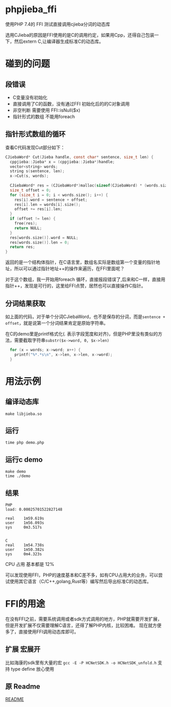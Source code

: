 # phpjieba_ffi
使用PHP 7.4的 FFI 测试直接调用cjieba分词的动态库 


选用CJieba的原因是FFI使用的是C的调用约定，如果用Cpp，还得自己包装一下，然后extern C,让编译器生成标准C的动态库。

# 碰到的问题
## 段错误
- C变量没有初始化
- 直接调用了C的函数，没有通过FFI 初始化后的的C对象调用
- 非空判断 需要使用 FFI::isNull($x)
- 指针形式的数组 不能用foreach

## 指针形式数组的循环
查看C代码发现Cut部分如下：
```C
CJiebaWord* Cut(Jieba handle, const char* sentence, size_t len) {
  cppjieba::Jieba* x = (cppjieba::Jieba*)handle;
  vector<string> words;
  string s(sentence, len);
  x->Cut(s, words);
  
  CJiebaWord* res = (CJiebaWord*)malloc(sizeof(CJiebaWord) * (words.size() + 1));
  size_t offset = 0;
  for (size_t i = 0; i < words.size(); i++) {
    res[i].word = sentence + offset;
    res[i].len = words[i].size();
    offset += res[i].len;
  }
  if (offset != len) {
    free(res);
    return NULL;
  }
  res[words.size()].word = NULL;
  res[words.size()].len = 0;
  return res;
}
```
返回的是一个结构体指针，在C语言里，数组名实际是数组第一个变量的指针地址，所以可以通过指针地址++的操作来遍历，在FFI里面呢？

对于这个数组，我一开始用foreach 循环，直接报段错误了,后来和C一样，直接用指针++，发现是可行的，这里给FFI点赞，居然也可以直接操作C指针。

## 分词结果获取
如上面的代码，对于单个分词CJiebaWord，也不是保存的分词，而是`sentence + offset`，就是说第一个分词结果肯定是原始字符串。
 
在C的demo里是printf格式化(*.* 表示字段宽度和对齐)，但是PHP里没有类似的方法，需要截取字符串`substr($x->word, 0, $x->len)`
```C
  for (x = words; x->word; x++) {
    printf("%*.*s\n", x->len, x->len, x->word);
  }
```

# 用法示例

## 编译动态库
`make libjieba.so`

## 运行
`time php demo.php`

## 运行c demo
```
make demo
time ./demo
```

## 结果
```
PHP
load: 0.00025701522827148

real    1m59.619s
user    1m56.093s
sys     0m3.517s


C
real    1m54.738s
user    1m50.382s
sys     0m4.323s
```

CPU 占用  基本都是 12%

可以发现使用FFI，PHP的速度基本和C差不多，如有CPU占用大的业务，可以尝试使用其它语言（C/C++,golang,Rust等）编写然后导出标准C的动态库。

# FFI的用途
在没有FFI之前，需要系统调用或者sdk方式调用的地方，PHP就需要开发扩展，但是开发扩展不仅需要理解C语言，还得了解PHP内核，比较困难。
现在就方便多了，直接使用FFI调用动态库即可。

## 扩展 宏展开
比如海康的sdk里有大量的宏
`gcc -E -P HCNetSDK.h -o HCNetSDK_unfold.h`
支持 type define 放心使用

## 原 Readme
[README](README_cjieba.md)


